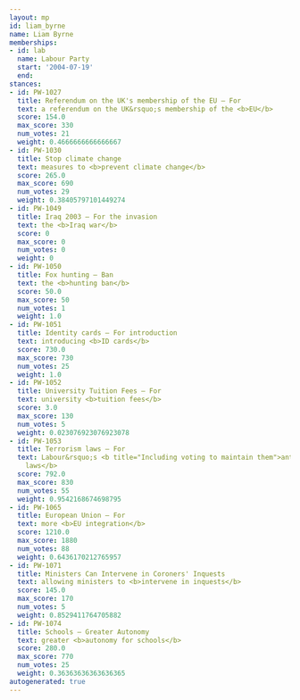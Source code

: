 ```yaml
---
layout: mp
id: liam_byrne
name: Liam Byrne
memberships:
- id: lab
  name: Labour Party
  start: '2004-07-19'
  end: 
stances:
- id: PW-1027
  title: Referendum on the UK's membership of the EU — For
  text: a referendum on the UK&rsquo;s membership of the <b>EU</b>
  score: 154.0
  max_score: 330
  num_votes: 21
  weight: 0.4666666666666667
- id: PW-1030
  title: Stop climate change
  text: measures to <b>prevent climate change</b>
  score: 265.0
  max_score: 690
  num_votes: 29
  weight: 0.38405797101449274
- id: PW-1049
  title: Iraq 2003 — For the invasion
  text: the <b>Iraq war</b>
  score: 0
  max_score: 0
  num_votes: 0
  weight: 0
- id: PW-1050
  title: Fox hunting — Ban
  text: the <b>hunting ban</b>
  score: 50.0
  max_score: 50
  num_votes: 1
  weight: 1.0
- id: PW-1051
  title: Identity cards — For introduction
  text: introducing <b>ID cards</b>
  score: 730.0
  max_score: 730
  num_votes: 25
  weight: 1.0
- id: PW-1052
  title: University Tuition Fees — For
  text: university <b>tuition fees</b>
  score: 3.0
  max_score: 130
  num_votes: 5
  weight: 0.023076923076923078
- id: PW-1053
  title: Terrorism laws — For
  text: Labour&rsquo;s <b title="Including voting to maintain them">anti-terrorism
    laws</b>
  score: 792.0
  max_score: 830
  num_votes: 55
  weight: 0.9542168674698795
- id: PW-1065
  title: European Union — For
  text: more <b>EU integration</b>
  score: 1210.0
  max_score: 1880
  num_votes: 88
  weight: 0.6436170212765957
- id: PW-1071
  title: Ministers Can Intervene in Coroners' Inquests
  text: allowing ministers to <b>intervene in inquests</b>
  score: 145.0
  max_score: 170
  num_votes: 5
  weight: 0.8529411764705882
- id: PW-1074
  title: Schools — Greater Autonomy
  text: greater <b>autonomy for schools</b>
  score: 280.0
  max_score: 770
  num_votes: 25
  weight: 0.36363636363636365
autogenerated: true
---
```

